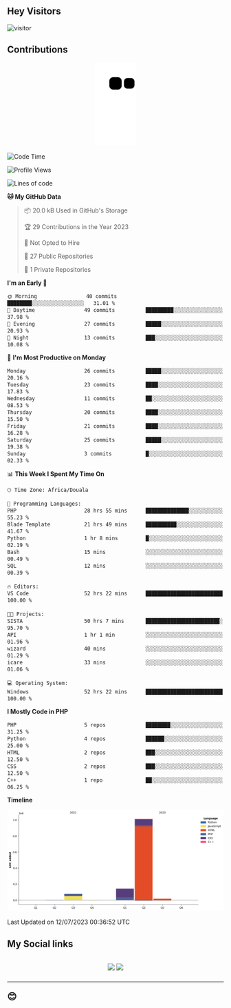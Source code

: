 ## Hey Visitors
![visitor](https://profile-counter.glitch.me/Fotsingboris/count.svg)

## Contributions
<p align="center">
  <img src="https://raw.githubusercontent.com/Fotsingboris/Fotsingboris/output/github-contribution-grid-snake.svg" />
</p>

<!--START_SECTION:waka-->
![Code Time](http://img.shields.io/badge/Code%20Time-411%20hrs%2020%20mins-blue)

![Profile Views](http://img.shields.io/badge/Profile%20Views-0-blue)

![Lines of code](https://img.shields.io/badge/From%20Hello%20World%20I%27ve%20Written-1.2%20million%20lines%20of%20code-blue)

**🐱 My GitHub Data** 

> 📦 20.0 kB Used in GitHub's Storage 
 > 
> 🏆 29 Contributions in the Year 2023
 > 
> 🚫 Not Opted to Hire
 > 
> 📜 27 Public Repositories 
 > 
> 🔑 1 Private Repositories 
 > 
**I'm an Early 🐤** 

```text
🌞 Morning                40 commits          ████████░░░░░░░░░░░░░░░░░   31.01 % 
🌆 Daytime                49 commits          █████████░░░░░░░░░░░░░░░░   37.98 % 
🌃 Evening                27 commits          █████░░░░░░░░░░░░░░░░░░░░   20.93 % 
🌙 Night                  13 commits          ███░░░░░░░░░░░░░░░░░░░░░░   10.08 % 
```
📅 **I'm Most Productive on Monday** 

```text
Monday                   26 commits          █████░░░░░░░░░░░░░░░░░░░░   20.16 % 
Tuesday                  23 commits          ████░░░░░░░░░░░░░░░░░░░░░   17.83 % 
Wednesday                11 commits          ██░░░░░░░░░░░░░░░░░░░░░░░   08.53 % 
Thursday                 20 commits          ████░░░░░░░░░░░░░░░░░░░░░   15.50 % 
Friday                   21 commits          ████░░░░░░░░░░░░░░░░░░░░░   16.28 % 
Saturday                 25 commits          █████░░░░░░░░░░░░░░░░░░░░   19.38 % 
Sunday                   3 commits           █░░░░░░░░░░░░░░░░░░░░░░░░   02.33 % 
```


📊 **This Week I Spent My Time On** 

```text
🕑︎ Time Zone: Africa/Douala

💬 Programming Languages: 
PHP                      28 hrs 55 mins      ██████████████░░░░░░░░░░░   55.23 % 
Blade Template           21 hrs 49 mins      ██████████░░░░░░░░░░░░░░░   41.67 % 
Python                   1 hr 8 mins         █░░░░░░░░░░░░░░░░░░░░░░░░   02.19 % 
Bash                     15 mins             ░░░░░░░░░░░░░░░░░░░░░░░░░   00.49 % 
SQL                      12 mins             ░░░░░░░░░░░░░░░░░░░░░░░░░   00.39 % 

🔥 Editors: 
VS Code                  52 hrs 22 mins      █████████████████████████   100.00 % 

🐱‍💻 Projects: 
SISTA                    50 hrs 7 mins       ████████████████████████░   95.70 % 
API                      1 hr 1 min          ░░░░░░░░░░░░░░░░░░░░░░░░░   01.96 % 
wizard                   40 mins             ░░░░░░░░░░░░░░░░░░░░░░░░░   01.29 % 
icare                    33 mins             ░░░░░░░░░░░░░░░░░░░░░░░░░   01.06 % 

💻 Operating System: 
Windows                  52 hrs 22 mins      █████████████████████████   100.00 % 
```

**I Mostly Code in PHP** 

```text
PHP                      5 repos             ████████░░░░░░░░░░░░░░░░░   31.25 % 
Python                   4 repos             ██████░░░░░░░░░░░░░░░░░░░   25.00 % 
HTML                     2 repos             ███░░░░░░░░░░░░░░░░░░░░░░   12.50 % 
CSS                      2 repos             ███░░░░░░░░░░░░░░░░░░░░░░   12.50 % 
C++                      1 repo              ██░░░░░░░░░░░░░░░░░░░░░░░   06.25 % 
```



**Timeline**

![Lines of Code chart](https://raw.githubusercontent.com/Fotsingboris/Fotsingboris/main/assets/bar_graph.png)


 Last Updated on 12/07/2023 00:36:52 UTC
<!--END_SECTION:waka-->

<h2>My Social links <h2>
<p align="center">
   <a href="https://linkedin.com/in/Fotsingboris-Mathieu"><img src="https://img.shields.io/badge/linkedin-%230077B5.svg?style=for-the-badge&logo=linkedin&logoColor=white"></a>
   <a href="https://instagram.com/Fotsingboris"><img src="https://img.shields.io/badge/instagram-%23E4405F.svg?style=for-the-badge&logo=Instagram&logoColor=white"></a>
  </p>
<hr>
😊
